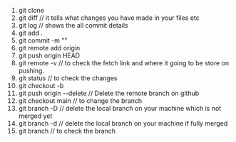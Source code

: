 1. git clone <https copied repo link>
2. git diff     // it tells what changes you have made in your files etc
3. git log      // shows the all commit details
4. git add .
5. git commit -m ""
6. git remote add origin <ssh of the new repo where you want to store your repo>
7. git push origin HEAD
8. git remote -v    // to check the fetch link and where it going to be store on pushing.
9. git status    // to check the changes
10. git checkout -b <new branch name you want to create>
11. git push origin --delete <branch name you want to delete>       //  Delete the remote branch on github
12. git checkout main       // to change the branch 
13. git branch -D <name of the branch you want to delete>       // delete the local branch on your machine which is not merged yet
14. git branch -d <name of the branch you want to delete>      // delete the local branch on your machine if fully merged
15. git branch          // to check the branch
